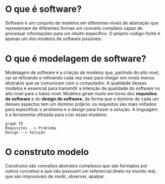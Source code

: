 # O que é software?
Software é um conjunto de modelos em diferentes níveis de abstração que representam de diferentes formas um conceito complexo capaz de processar informações para um intuito específico. O próprio código-fonte é apenas um dos modelos de software possíveis.

# O que é modelagem de software?
Modelagem de software é a criação de modelos que, partindo do alto nível, vai se refinando e refinando cada vez mais para chegar em níveis menos abstratos que se comunicam com o computador. A qualidade desses modelos é essencial para transmitir a intenção de qualidade do software no alto nível para o baixo nível.
Modelos giram muito em torno dos **requisitos de software** e do **design de software**, de forma que o domínio de cada um desses aspectos tem um domínio próprio: os requisitos são mais voltados para especificar o problema e o design para trazer a solução. A linguagem é a ferramenta utilizada para criar esses modelos.

```mermaid
graph TD
Requisitos --> Problema
Design --> Solução
```

# O construto modelo
Construtos são conceitos abstratos complexos que são formados por outros conceitos e que não possuem um referencial direto no mundo real, que são impossíveis de medir, observar, apalpar.